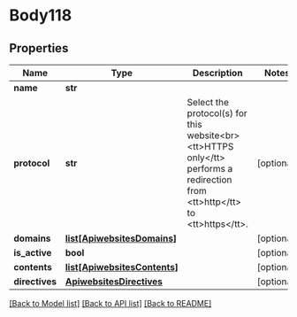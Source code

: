# Body118

## Properties
Name | Type | Description | Notes
------------ | ------------- | ------------- | -------------
**name** | **str** |  | 
**protocol** | **str** | Select the protocol(s) for this website&lt;br&gt;&lt;tt&gt;HTTPS only&lt;/tt&gt; performs a redirection from &lt;tt&gt;http&lt;/tt&gt; to &lt;tt&gt;https&lt;/tt&gt;. | [optional] 
**domains** | [**list[ApiwebsitesDomains]**](ApiwebsitesDomains.md) |  | [optional] 
**is_active** | **bool** |  | [optional] 
**contents** | [**list[ApiwebsitesContents]**](ApiwebsitesContents.md) |  | [optional] 
**directives** | [**ApiwebsitesDirectives**](ApiwebsitesDirectives.md) |  | [optional] 

[[Back to Model list]](../README.md#documentation-for-models) [[Back to API list]](../README.md#documentation-for-api-endpoints) [[Back to README]](../README.md)


